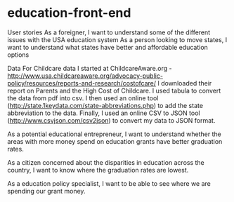 # education-front-end

User stories
As a foreigner, I want to understand some of the different issues with the USA education system
As a person looking to move states, I want to understand what states have better and affordable education options

Data
For Childcare data
I started at ChildcareAware.org - http://www.usa.childcareaware.org/advocacy-public-policy/resources/reports-and-research/costofcare/
I downloaded their report on Parents and the High Cost of Childcare. 
I used tabula to convert the data from pdf into csv. I then used an online tool (http://state.1keydata.com/state-abbreviations.php) to add the state abbreviation to the data. Finally, I used an online CSV to JSON tool (http://www.csvjson.com/csv2json) to convert my data to JSON format.

As a potential educational entrepreneur, I want to understand whether the areas with more money spend on education grants have better graduation rates.

As a citizen concerned about the disparities in education across the country, I want to know where the graduation rates are lowest.

As a education policy specialist, I want to be able to see where we are spending our grant money.